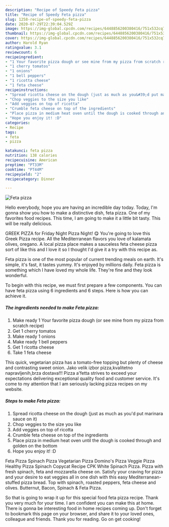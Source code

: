 ```yaml
---
description: "Recipe of Speedy Feta pizza"
title: "Recipe of Speedy Feta pizza"
slug: 1258-recipe-of-speedy-feta-pizza
date: 2020-07-29T22:39:04.529Z
image: https://img-global.cpcdn.com/recipes/6448856200380416/751x532cq70/feta-pizza-recipe-main-photo.jpg
thumbnail: https://img-global.cpcdn.com/recipes/6448856200380416/751x532cq70/feta-pizza-recipe-main-photo.jpg
cover: https://img-global.cpcdn.com/recipes/6448856200380416/751x532cq70/feta-pizza-recipe-main-photo.jpg
author: Harold Ryan
ratingvalue: 3.1
reviewcount: 6
recipeingredient:
- "1 Your favorite pizza dough or see mine from my pizza from scratch recipe"
- "1 cherry tomatos"
- "1 onions"
- "1 bell peppers"
- "1 ricotta cheese"
- "1 feta cheese"
recipeinstructions:
- "Spread ricotta cheese on the dough (just as much as you&#39;d put marinara sauce on it)"
- "Chop veggies to the size you like"
- "Add veggies on top of ricotta"
- "Crumble feta cheese on top of the ingredients"
- "Place pizza in medium heat oven until the dough is cooked through and golden on the bottom"
- "Hope you enjoy it! :D"
categories:
- Recipe
tags:
- feta
- pizza

katakunci: feta pizza 
nutrition: 138 calories
recipecuisine: American
preptime: "PT33M"
cooktime: "PT44M"
recipeyield: "2"
recipecategory: Dinner

---
```



![Feta pizza](https://img-global.cpcdn.com/recipes/6448856200380416/751x532cq70/feta-pizza-recipe-main-photo.jpg)

Hello everybody, hope you are having an incredible day today. Today, I'm gonna show you how to make a distinctive dish, feta pizza. One of my favorites food recipes. This time, I am going to make it a little bit tasty. This will be really delicious.

GREEK PIZZA for Friday Night Pizza Night! 😋 You&#39;re going to love this Greek Pizza recipe. All the Mediterranean flavors you love of kalamata olives, oregano. A local pizza place makes a sauceless feta cheese pizza sort of like this and I love it so I thought I&#39;d give it a try with this recipe as.

Feta pizza is one of the most popular of current trending meals on earth. It's simple, it's fast, it tastes yummy. It's enjoyed by millions daily. Feta pizza is something which I have loved my whole life. They're fine and they look wonderful.


To begin with this recipe, we must first prepare a few components. You can have feta pizza using 6 ingredients and 6 steps. Here is how you can achieve it.

<!--inarticleads1-->

##### The ingredients needed to make Feta pizza:

1. Make ready 1 Your favorite pizza dough (or see mine from my pizza from scratch recipe)
1. Get 1 cherry tomatos
1. Make ready 1 onions
1. Make ready 1 bell peppers
1. Get 1 ricotta cheese
1. Take 1 feta cheese


This quick, vegetarian pizza has a tomato-free topping but plenty of cheese and contrasting sweet onion. Jako velik izbor pizza,kvalitetno napravljenih,brza dostava!!! Pizza a&#39;fetta strives to exceed your expectations delivering exceptional quality food and customer service. It&#39;s come to my attention that I am seriously lacking pizza recipes on my website. 

<!--inarticleads2-->

##### Steps to make Feta pizza:

1. Spread ricotta cheese on the dough (just as much as you&#39;d put marinara sauce on it)
1. Chop veggies to the size you like
1. Add veggies on top of ricotta
1. Crumble feta cheese on top of the ingredients
1. Place pizza in medium heat oven until the dough is cooked through and golden on the bottom
1. Hope you enjoy it! :D


Feta Pizza Spinach Pizza Vegetarian Pizza Domino&#39;s Pizza Veggie Pizza Healthy Pizza Spinach Copycat Recipe CPK White Spinach Pizza. Pizza with fresh spinach, feta and mozzarella cheese on. Satisfy your craving for pizza and your desire to eat veggies all in one dish with this easy Mediterranean-stuffed pizza bread. Top with spinach, roasted peppers, feta cheese and olives. Butternut, Bacon, Spinach &amp; Feta Pizza. 

So that is going to wrap it up for this special food feta pizza recipe. Thank you very much for your time. I am confident you can make this at home. There is gonna be interesting food in home recipes coming up. Don't forget to bookmark this page on your browser, and share it to your loved ones, colleague and friends. Thank you for reading. Go on get cooking!
